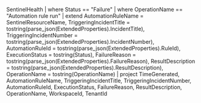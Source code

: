 SentinelHealth
| where Status == "Failure"
| where OperationName == "Automation rule run"
| extend
    AutomationRuleName = SentinelResourceName,
    TriggeringIncidentTitle = tostring(parse_json(ExtendedProperties).IncidentTitle),
    TriggeringIncidentNumber = tostring(parse_json(ExtendedProperties).IncidentNumber),
    AutomationRuleId = tostring(parse_json(ExtendedProperties).RuleId),
    ExecutionStatus = tostring(Status),
    FailureReason = tostring(parse_json(ExtendedProperties).FailureReason),
    ResultDescription = tostring(parse_json(ExtendedProperties).ResultDescription),
    OperationName = tostring(OperationName)
| project
    TimeGenerated,
    AutomationRuleName,
    TriggeringIncidentTitle,
    TriggeringIncidentNumber,
    AutomationRuleId,
    ExecutionStatus,
    FailureReason,
    ResultDescription,
    OperationName,
    WorkspaceId,
    TenantId
